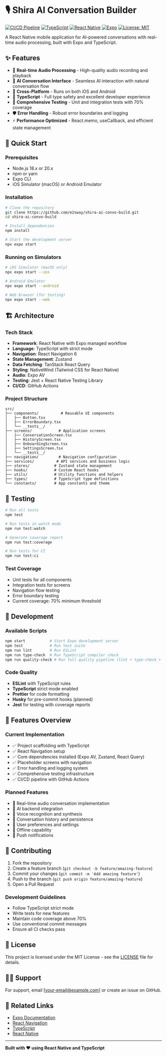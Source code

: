 # 🎙️ Shira AI Conversation Builder

[![CI/CD Pipeline](https://github.com/e2sway/shira-ai-convo-build/actions/workflows/ci.yml/badge.svg)](https://github.com/e2sway/shira-ai-convo-build/actions/workflows/ci.yml)
[![TypeScript](https://img.shields.io/badge/TypeScript-007ACC?style=flat&logo=typescript&logoColor=white)](https://www.typescriptlang.org/)
[![React Native](https://img.shields.io/badge/React_Native-20232A?style=flat&logo=react&logoColor=61DAFB)](https://reactnative.dev/)
[![Expo](https://img.shields.io/badge/Expo-000020?style=flat&logo=expo&logoColor=white)](https://expo.dev/)
[![License: MIT](https://img.shields.io/badge/License-MIT-yellow.svg)](https://opensource.org/licenses/MIT)

A React Native mobile application for AI-powered conversations with real-time audio processing, built with Expo and TypeScript.

## ✨ Features

- 🎤 **Real-time Audio Processing** - High-quality audio recording and playback
- 🤖 **AI Conversation Interface** - Seamless AI interaction with natural conversation flow
- 📱 **Cross-Platform** - Runs on both iOS and Android
- 🔧 **TypeScript** - Full type safety and excellent developer experience
- 🧪 **Comprehensive Testing** - Unit and integration tests with 70% coverage
- 🛡️ **Error Handling** - Robust error boundaries and logging
- ⚡ **Performance Optimized** - React.memo, useCallback, and efficient state management

## 🚀 Quick Start

### Prerequisites

- Node.js 18.x or 20.x
- npm or yarn
- Expo CLI
- iOS Simulator (macOS) or Android Emulator

### Installation

```bash
# Clone the repository
git clone https://github.com/e2sway/shira-ai-convo-build.git
cd shira-ai-convo-build

# Install dependencies
npm install

# Start the development server
npx expo start
```

### Running on Simulators

```bash
# iOS Simulator (macOS only)
npx expo start --ios

# Android Emulator
npx expo start --android

# Web browser (for testing)
npx expo start --web
```

## 🏗️ Architecture

### Tech Stack

- **Framework**: React Native with Expo managed workflow
- **Language**: TypeScript with strict mode
- **Navigation**: React Navigation 6
- **State Management**: Zustand
- **Data Fetching**: TanStack React Query
- **Styling**: NativeWind (Tailwind CSS for React Native)
- **Audio**: Expo AV
- **Testing**: Jest + React Native Testing Library
- **CI/CD**: GitHub Actions

### Project Structure

```
src/
├── components/          # Reusable UI components
│   ├── Button.tsx
│   ├── ErrorBoundary.tsx
│   └── __tests__/
├── screens/            # Application screens
│   ├── ConversationScreen.tsx
│   ├── HistoryScreen.tsx
│   ├── OnboardingScreen.tsx
│   ├── SettingsScreen.tsx
│   └── __tests__/
├── navigation/         # Navigation configuration
├── services/          # API services and business logic
├── stores/           # Zustand state management
├── hooks/            # Custom React hooks
├── utils/            # Utility functions and helpers
├── types/            # TypeScript type definitions
└── constants/        # App constants and theme
```

## 🧪 Testing

```bash
# Run all tests
npm test

# Run tests in watch mode
npm run test:watch

# Generate coverage report
npm run test:coverage

# Run tests for CI
npm run test:ci
```

### Test Coverage

- Unit tests for all components
- Integration tests for screens
- Navigation flow testing
- Error boundary testing
- Current coverage: 70% minimum threshold

## 🔧 Development

### Available Scripts

```bash
npm start           # Start Expo development server
npm test            # Run test suite
npm run lint        # Run ESLint
npm run type-check  # Run TypeScript compiler check
npm run quality-check # Run full quality pipeline (lint + type-check + test)
```

### Code Quality

- **ESLint** with TypeScript rules
- **TypeScript** strict mode enabled
- **Prettier** for code formatting
- **Husky** for pre-commit hooks (planned)
- **Jest** for testing with coverage reports

## 📱 Features Overview

### Current Implementation

- ✅ Project scaffolding with TypeScript
- ✅ React Navigation setup
- ✅ Core dependencies installed (Expo AV, Zustand, React Query)
- ✅ Placeholder screens with navigation
- ✅ Error handling and logging system
- ✅ Comprehensive testing infrastructure
- ✅ CI/CD pipeline with GitHub Actions

### Planned Features

- 🔄 Real-time audio conversation implementation
- 🔄 AI backend integration
- 🔄 Voice recognition and synthesis
- 🔄 Conversation history and persistence
- 🔄 User preferences and settings
- 🔄 Offline capability
- 🔄 Push notifications

## 🤝 Contributing

1. Fork the repository
2. Create a feature branch (`git checkout -b feature/amazing-feature`)
3. Commit your changes (`git commit -m 'Add amazing feature'`)
4. Push to the branch (`git push origin feature/amazing-feature`)
5. Open a Pull Request

### Development Guidelines

- Follow TypeScript strict mode
- Write tests for new features
- Maintain code coverage above 70%
- Use conventional commit messages
- Ensure all CI checks pass

## 📄 License

This project is licensed under the MIT License - see the [LICENSE](LICENSE) file for details.

## 🙋‍♂️ Support

For support, email [your-email@example.com] or create an issue on GitHub.

## 🔗 Related Links

- [Expo Documentation](https://docs.expo.dev/)
- [React Navigation](https://reactnavigation.org/)
- [TypeScript](https://www.typescriptlang.org/)
- [React Native](https://reactnative.dev/)

---

**Built with ❤️ using React Native and TypeScript**
